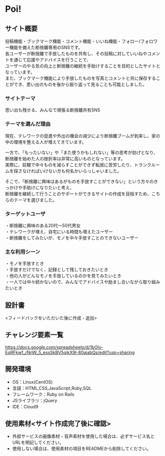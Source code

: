 # Poi!

## サイト概要
投稿機能・ブックマーク機能・コメント機能・いいね機能・フォロー/フォロワー機能を備えた断捨離専用のSNSです。<br>
各ユーザーが断捨離で手放したものを共有し、その投稿に対していいねやコメントを通じて応援やアドバイスを行うことで、<br>
ユーザーのやる気の向上と断捨離の継続を手助けすることを目的としたサイトとなっています。<br>
また、ブックマーク機能により手放したものを写真とコメントと共に保存することができ、思い出のものを後から振り返って見ることも可能としました。

### サイトテーマ
思い出も残せる、みんなで頑張る断捨離共有SNS

### テーマを選んだ理由
現在、テレワークの促進や外出の機会の減少により断捨離ブームが到来し、家の中の環境を整える人が増えてきています。

一方で、「もったいない」や「また使うかもしれない」等の思考が妨げとなり、断捨離を始めた人の挫折率は非常に高いものとなっています。<br>
実際に、前職で中々ものを減らすことができず転居に苦労したり、トランクルームを探さなければいけない方も何名かいらっしゃいました。<br>

そこで、「断捨離に興味はあるがものを手放すことができない」という方々のきっかけや手助けになりたいと考え、<br>
断捨離を継続して行うことのサポートができるサイトの作成を目指すため、こちらのテーマを選びました。

### ターゲットユーザ
・断捨離に興味のある20代〜50代男女<br>
・テレワークが増え、自宅にいる時間も増えたユーザー<br>
・断捨離をしてみたいが、モノを中々手放すことのできないユーザー<br>

### 主な利用シーン
・モノを手放すとき<br>
・手放すだけでなく、記録として残しておきたいとき<br>
・他の人がどんなモノを手放しているのかを見てみたいとき<br>
・一人では中々続かないので、みんなでアドバイスや励まし合いながら取り組みたいとき

## 設計書
<フィードバックをいただいた後に作成・追加>

## チャレンジ要素一覧
https://docs.google.com/spreadsheets/d/1bOIv-EqRFkwf_rNnW_5_essSkBV5qikX9l-80ajabQs/edit?usp=sharing

## 開発環境
- OS：Linux(CentOS)
- 言語：HTML,CSS,JavaScript,Ruby,SQL
- フレームワーク：Ruby on Rails
- JSライブラリ：jQuery
- IDE：Cloud9

## 使用素材<サイト作成完了後に確認>
- 外部サービスの画像素材・音声素材を使用した場合は、必ずサービス名とURLを明記してください。
- 使用しない場合は、使用素材の項目をREADMEから削除してください。
